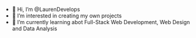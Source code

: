 - 👋 Hi, I’m @LaurenDevelops
- 👀 I’m interested in creating my own projects
- 🌱 I’m currently learning abot Full-Stack Web Development, Web Design and Data Analysis

<!---
LaurenDevelops/LaurenDevelops is a ✨ special ✨ repository because its `README.md` (this file) appears on your GitHub profile.
You can click the Preview link to take a look at your changes.
--->
